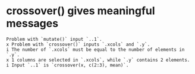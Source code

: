 # crossover() gives meaningful messages

    Problem with `mutate()` input `..1`.
    x Problem with `crossover()` inputs `.xcols` and `.y`.
    i The number of `.xcols` must be equal to the number of elements in  `.y`.
    x 1 columns are selected in `.xcols`, while `.y` contains 2 elements.
    i Input `..1` is `crossover(x, c(2:3), mean)`.

